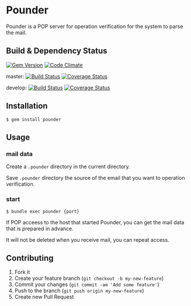 # Pounder

Pounder is a POP server for operation verification for the system to
parse the mail.

## Build & Dependency Status

[![Gem Version](https://badge.fury.io/rb/sixpounder.png)](http://badge.fury.io/rb/sixpounder) [![Code
Climate](https://codeclimate.com/github/ackintosh/pounder.png)](https://codeclimate.com/github/ackintosh/pounder)

master: [![Build
Status](https://travis-ci.org/ackintosh/pounder.png?branch=master)](https://travis-ci.org/ackintosh/pounder) [![Coverage
Status](https://coveralls.io/repos/ackintosh/pounder/badge.png?branch=master)](https://coveralls.io/r/ackintosh/pounder?branch=master)

develop: [![Build
Status](https://travis-ci.org/ackintosh/pounder.png?branch=develop)](https://travis-ci.org/ackintosh/pounder) [![Coverage
Status](https://coveralls.io/repos/ackintosh/pounder/badge.png?branch=develop)](https://coveralls.io/r/ackintosh/pounder?branch=develop)

## Installation

    $ gem install pounder

## Usage

### mail data

Create a `.pounder` directory in the current directory.

Save `.pounder` directory the source of the email that you want to
operation verification.

### start

    $ bundle exec pounder {port}

If POP acceess to the host that started Pounder, you can get the mail
data that is prepared in advance.

It will not be deleted when you receive mail, you can repeat access.

## Contributing

1. Fork it
2. Create your feature branch (`git checkout -b my-new-feature`)
3. Commit your changes (`git commit -am 'Add some feature'`)
4. Push to the branch (`git push origin my-new-feature`)
5. Create new Pull Request
